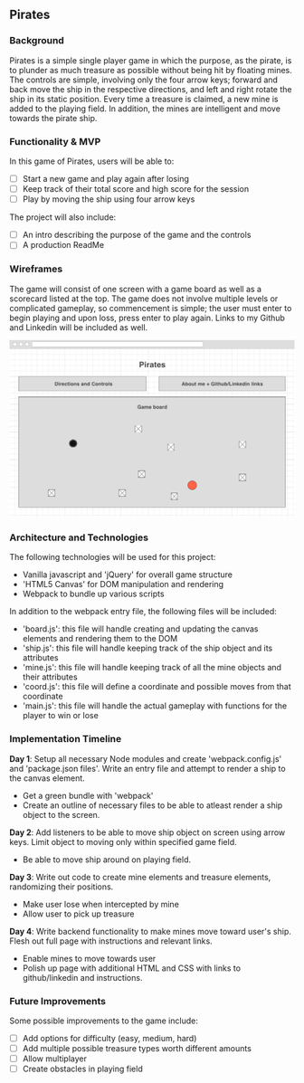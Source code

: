 ## Pirates

### Background

Pirates is a simple single player game in which the purpose, as the pirate, is to plunder as much treasure as possible without being hit by floating mines. The controls are simple, involving only the four arrow keys; forward and back move the ship in the respective directions, and left and right rotate the ship in its static position. Every time a treasure is claimed, a new mine is added to the playing field. In addition, the mines are intelligent and move towards the pirate ship.

### Functionality & MVP

In this game of Pirates, users will be able to:

- [ ] Start a new game and play again after losing
- [ ] Keep track of their total score and high score for the session
- [ ] Play by moving the ship using four arrow keys

The project will also include:

- [ ] An intro describing the purpose of the game and the controls
- [ ] A production ReadMe

### Wireframes

The game will consist of one screen with a game board as well as a scorecard listed at the top. The game does not involve multiple levels or complicated gameplay, so commencement is simple; the user must enter to begin playing and upon loss, press enter to play again. Links to my Github and Linkedin will be included as well.

![wireframes](./wireframe.png)

### Architecture and Technologies

The following technologies will be used for this project:

- Vanilla javascript and 'jQuery' for overall game structure
- 'HTML5 Canvas' for DOM manipulation and rendering
- Webpack to bundle up various scripts

In addition to the webpack entry file, the following files will be included:

- 'board.js': this file will handle creating and updating the canvas elements and rendering them to the DOM
- 'ship.js': this file will handle keeping track of the ship object and its attributes
- 'mine.js': this file will handle keeping track of all the mine objects and their attributes
- 'coord.js': this file will define a coordinate and possible moves from that coordinate
- 'main.js': this file will handle the actual gameplay with functions for the player to win or lose

### Implementation Timeline

**Day 1**: Setup all necessary Node modules and create 'webpack.config.js' and 'package.json files'. Write an entry file and attempt to render a ship to the canvas element.

- Get a green bundle with 'webpack'
- Create an outline of necessary files to be able to atleast render a ship object to the screen.

**Day 2**: Add listeners to be able to move ship object on screen using arrow keys. Limit object to moving only within specified game field.

- Be able to move ship around on playing field.

**Day 3**: Write out code to create mine elements and treasure elements, randomizing their positions.

- Make user lose when intercepted by mine
- Allow user to pick up treasure

**Day 4**: Write backend functionality to make mines move toward user's ship. Flesh out full page with instructions and relevant links.

- Enable mines to move towards user
- Polish up page with additional HTML and CSS with links to github/linkedin and instructions.

### Future Improvements

Some possible improvements to the game include:

- [ ] Add options for difficulty (easy, medium, hard)
- [ ] Add multiple possible treasure types worth different amounts
- [ ] Allow multiplayer
- [ ] Create obstacles in playing field
